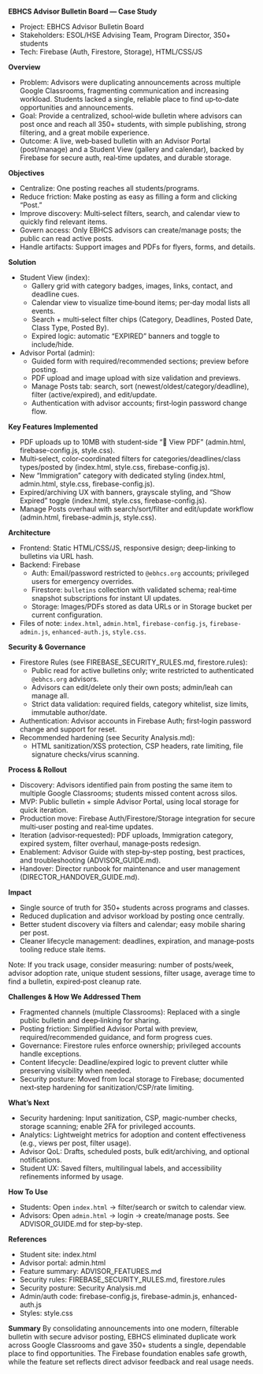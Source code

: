 **EBHCS Advisor Bulletin Board — Case Study**

- Project: EBHCS Advisor Bulletin Board
- Stakeholders: ESOL/HSE Advising Team, Program Director, 350+ students
- Tech: Firebase (Auth, Firestore, Storage), HTML/CSS/JS

**Overview**
- Problem: Advisors were duplicating announcements across multiple Google Classrooms, fragmenting communication and increasing workload. Students lacked a single, reliable place to find up‑to‑date opportunities and announcements.
- Goal: Provide a centralized, school‑wide bulletin where advisors can post once and reach all 350+ students, with simple publishing, strong filtering, and a great mobile experience.
- Outcome: A live, web‑based bulletin with an Advisor Portal (post/manage) and a Student View (gallery and calendar), backed by Firebase for secure auth, real‑time updates, and durable storage.

**Objectives**
- Centralize: One posting reaches all students/programs.
- Reduce friction: Make posting as easy as filling a form and clicking “Post.”
- Improve discovery: Multi‑select filters, search, and calendar view to quickly find relevant items.
- Govern access: Only EBHCS advisors can create/manage posts; the public can read active posts.
- Handle artifacts: Support images and PDFs for flyers, forms, and details.

**Solution**
- Student View (index):
  - Gallery grid with category badges, images, links, contact, and deadline cues.
  - Calendar view to visualize time‑bound items; per‑day modal lists all events.
  - Search + multi‑select filter chips (Category, Deadlines, Posted Date, Class Type, Posted By).
  - Expired logic: automatic “EXPIRED” banners and toggle to include/hide.
- Advisor Portal (admin):
  - Guided form with required/recommended sections; preview before posting.
  - PDF upload and image upload with size validation and previews.
  - Manage Posts tab: search, sort (newest/oldest/category/deadline), filter (active/expired), and edit/update.
  - Authentication with advisor accounts; first‑login password change flow.

**Key Features Implemented**
- PDF uploads up to 10MB with student‑side “📄 View PDF” (admin.html, firebase-config.js, style.css).
- Multi‑select, color‑coordinated filters for categories/deadlines/class types/posted by (index.html, style.css, firebase-config.js).
- New “Immigration” category with dedicated styling (index.html, admin.html, style.css, firebase-config.js).
- Expired/archiving UX with banners, grayscale styling, and “Show Expired” toggle (index.html, style.css, firebase-config.js).
- Manage Posts overhaul with search/sort/filter and edit/update workflow (admin.html, firebase-admin.js, style.css).

**Architecture**
- Frontend: Static HTML/CSS/JS, responsive design; deep‑linking to bulletins via URL hash.
- Backend: Firebase
  - Auth: Email/password restricted to `@ebhcs.org` accounts; privileged users for emergency overrides.
  - Firestore: `bulletins` collection with validated schema; real‑time snapshot subscriptions for instant UI updates.
  - Storage: Images/PDFs stored as data URLs or in Storage bucket per current configuration.
- Files of note: `index.html`, `admin.html`, `firebase-config.js`, `firebase-admin.js`, `enhanced-auth.js`, `style.css`.

**Security & Governance**
- Firestore Rules (see FIREBASE_SECURITY_RULES.md, firestore.rules):
  - Public read for active bulletins only; write restricted to authenticated `@ebhcs.org` advisors.
  - Advisors can edit/delete only their own posts; admin/leah can manage all.
  - Strict data validation: required fields, category whitelist, size limits, immutable author/date.
- Authentication: Advisor accounts in Firebase Auth; first‑login password change and support for reset.
- Recommended hardening (see Security Analysis.md):
  - HTML sanitization/XSS protection, CSP headers, rate limiting, file signature checks/virus scanning.

**Process & Rollout**
- Discovery: Advisors identified pain from posting the same item to multiple Google Classrooms; students missed content across silos.
- MVP: Public bulletin + simple Advisor Portal, using local storage for quick iteration.
- Production move: Firebase Auth/Firestore/Storage integration for secure multi‑user posting and real‑time updates.
- Iteration (advisor‑requested): PDF uploads, Immigration category, expired system, filter overhaul, manage‑posts redesign.
- Enablement: Advisor Guide with step‑by‑step posting, best practices, and troubleshooting (ADVISOR_GUIDE.md).
- Handover: Director runbook for maintenance and user management (DIRECTOR_HANDOVER_GUIDE.md).

**Impact**
- Single source of truth for 350+ students across programs and classes.
- Reduced duplication and advisor workload by posting once centrally.
- Better student discovery via filters and calendar; easy mobile sharing per post.
- Cleaner lifecycle management: deadlines, expiration, and manage‑posts tooling reduce stale items.

Note: If you track usage, consider measuring: number of posts/week, advisor adoption rate, unique student sessions, filter usage, average time to find a bulletin, expired‑post cleanup rate.

**Challenges & How We Addressed Them**
- Fragmented channels (multiple Classrooms): Replaced with a single public bulletin and deep‑linking for sharing.
- Posting friction: Simplified Advisor Portal with preview, required/recommended guidance, and form progress cues.
- Governance: Firestore rules enforce ownership; privileged accounts handle exceptions.
- Content lifecycle: Deadline/expired logic to prevent clutter while preserving visibility when needed.
- Security posture: Moved from local storage to Firebase; documented next‑step hardening for sanitization/CSP/rate limiting.

**What’s Next**
- Security hardening: Input sanitization, CSP, magic‑number checks, storage scanning; enable 2FA for privileged accounts.
- Analytics: Lightweight metrics for adoption and content effectiveness (e.g., views per post, filter usage).
- Advisor QoL: Drafts, scheduled posts, bulk edit/archiving, and optional notifications.
- Student UX: Saved filters, multilingual labels, and accessibility refinements informed by usage.

**How To Use**
- Students: Open `index.html` → filter/search or switch to calendar view.
- Advisors: Open `admin.html` → login → create/manage posts. See ADVISOR_GUIDE.md for step‑by‑step.

**References**
- Student site: index.html
- Advisor portal: admin.html
- Feature summary: ADVISOR_FEATURES.md
- Security rules: FIREBASE_SECURITY_RULES.md, firestore.rules
- Security posture: Security Analysis.md
- Admin/auth code: firebase-config.js, firebase-admin.js, enhanced-auth.js
- Styles: style.css

**Summary**
By consolidating announcements into one modern, filterable bulletin with secure advisor posting, EBHCS eliminated duplicate work across Google Classrooms and gave 350+ students a single, dependable place to find opportunities. The Firebase foundation enables safe growth, while the feature set reflects direct advisor feedback and real usage needs.

